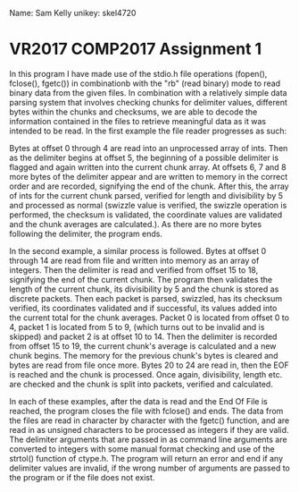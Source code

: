 Name: Sam Kelly
unikey: skel4720

# VR2017 COMP2017 Assignment 1

In this program I have made use of the stdio.h file operations (fopen(), fclose(), fgetc()) in
combinationb with the "rb" (read binary) mode to read binary data from the given files.
In combination with a relatively simple data parsing system that involves checking chunks for
delimiter values, different bytes within the chunks and checksums, we are able to decode the
information contained in the files to retrieve meaningful data as it was intended to be read.
In the first example the file reader progresses as such:

Bytes at offset 0 through 4 are read into an unprocessed array of ints. Then as the delimiter begins at
offset 5, the beginning of a possible delimiter is flagged and again written into the current chunk array.
At offsets 6, 7 and 8 more bytes of the delimiter appear and are written to memory in the correct order
and are recorded, signifying the end of the chunk. After this, the array of ints for the current chunk
parsed, verified for length and divisibility by 5 and processed as normal (swizzle value is
verified, the swizzle operation is performed, the checksum is validated, the coordinate values are
validated and the chunk averages are calculated.). As there are no more bytes following the
delimiter, the program ends.

In the second example, a similar process is followed. Bytes at offset 0 through 14 are read from file and
written into memory as an array of integers. Then the delimiter is read and verified from offset 15 to 18,
signifying the end of the current chunk. The program then validates the length of the current chunk, its
divisibility by 5 and the chunk is stored as discrete packets. Then each packet is parsed, swizzled, has
its checksum verified, its coordinates validated and if successful, its values added into the current total
for the chunk averages. Packet 0 is located from offset 0 to 4, packet 1 is located from 5 to 9, (which
turns out to be invalid and is skipped) and packet 2 is at offset 10 to 14. Then the delimiter is
recorded from offset 15 to 19, the current chunk's average is calculated and a new chunk begins. The
memory for the previous chunk's bytes is cleared and bytes are read from file once more. Bytes 20 to
24 are read in, then the EOF is reached and the chunk is processed. Once again, divisibility, length
etc. are checked and the chunk is split into packets, verified and calculated.

In each of these examples, after the data is read and the End Of File is reached, the program
closes the file with fclose() and ends. The data from the files are read in character by
character with the fgetc() function, and are read in as unsigned characters to be processed
as integers if they are valid.
The delimiter arguments that are passed in as command line arguments are converted to integers
with some manual format checking and use of the strtol() function of ctype.h. The program
will return an error and end if any delimiter values are invalid, if the wrong number of
arguments are passed to the program or if the file does not exist.
